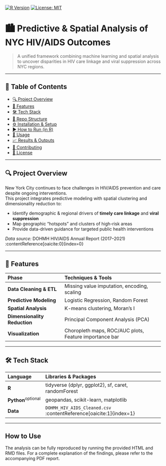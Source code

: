 [![R Version](https://img.shields.io/badge/R-%3E%3D%204.0-276DC3?logo=r&style=flat-square)](https://www.r-project.org/) [![License: MIT](https://img.shields.io/badge/License-MIT-00C13F?style=flat-square)](LICENSE)

# 🏙️ Predictive & Spatial Analysis of NYC HIV/AIDS Outcomes  
> A unified framework combining machine learning and spatial analysis to uncover disparities in HIV care linkage and viral suppression across NYC regions.

---

## 🧭 Table of Contents
- [🔍 Project Overview](#-project-overview)  
- [🚀 Features](#-features)  
- [🛠️ Tech Stack](#️-tech-stack)  
- [📂 Repo Structure](#-repo-structure)  
- [⚙️ Installation & Setup](#️-installation--setup)  
- [▶️ How to Run (in R)](#️-how-to-run-in-r)  
- [📝 Usage](#️-usage)  
- [📈 Results & Outputs](#-results--outputs)  
- [🤝 Contributing](#-contributing)  
- [📜 License](#-license)  

---

## 🔍 Project Overview
New York City continues to face challenges in HIV/AIDS prevention and care despite ongoing interventions.  
This project integrates predictive modeling with spatial clustering and dimensionality reduction to:
- Identify demographic & regional drivers of **timely care linkage** and **viral suppression**  
- Map geographic “hotspots” and clusters of high-risk areas  
- Provide data-driven guidance for targeted public health interventions  
  
_Data source:_ DOHMH HIV/AIDS Annual Report (2017–2021) :contentReference[oaicite:0]{index=0}

---

## 🚀 Features
| Phase                      | Techniques & Tools                                      |
| :------------------------- | :------------------------------------------------------ |
| **Data Cleaning & ETL**     | Missing value imputation, encoding, scaling             |
| **Predictive Modeling**     | Logistic Regression, Random Forest                     |
| **Spatial Analysis**        | K-means clustering, Moran’s I                          |
| **Dimensionality Reduction**| Principal Component Analysis (PCA)                     |
| **Visualization**           | Choropleth maps, ROC/AUC plots, Feature importance bar |

---

## 🛠️ Tech Stack
| Language | Libraries & Packages                       |
| :------- | :----------------------------------------- |
| **R**     | tidyverse (dplyr, ggplot2), sf, caret, randomForest |
| **Python**<sup>optional</sup> | geopandas, scikit-learn, matplotlib     |
| **Data**  | `DOHMH_HIV_AIDS_Cleaned.csv` :contentReference[oaicite:1]{index=1} |

---

## How to Use
The analysis can be fully reproduced by running the provided HTML and RMD files. For a complete explanation of the findings, please refer to the accompanying PDF report.
